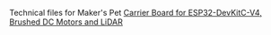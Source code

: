 Technical files for Maker's Pet [Carrier Board for ESP32-DevKitC-V4, Brushed DC Motors and LiDAR](https://makerspet.com/store#!/Carrier-Board-for-ESP32-DevKitC-V4-Brushed-DC-Motors-and-LiDAR/p/724216505)
